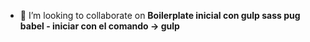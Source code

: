 - 👯 I’m looking to collaborate on **Boilerplate inicial con gulp sass pug babel - iniciar con el comando ->  gulp**

